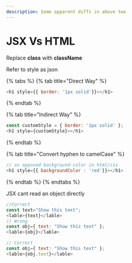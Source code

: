```yaml
---
description: Some apparent diffs in above two
---
```


# JSX Vs HTML

Replace **class** with **className**

Refer to style as json

{% tabs %}
{% tab title="Direct Way" %}
```javascript
<h1 style={{ border: '1px solid'}}></h1>
```
{% endtab %}

{% tab title="Indirect Way" %}
```javascript
const customStyle = { border: '1px solid' };
<h1 style={customStyle}></h1>
```
{% endtab %}

{% tab title="Convert hyphen to camelCase" %}
```javascript
// as opposed background-color in html/css 
<h1 style={{ backgroundColor : 'red'}}></h1>
```
{% endtab %}
{% endtabs %}

JSX cant read an object directly

```javascript
//Correct
const text="Show this text";
<lable>{text}</lable>
// Wrong
const obj={ text: "Show this text" };
<lable>{obj}</lable>

// Correct
const obj={ text: "Show this text" };
<lable>{obj.text}</lable>
```

